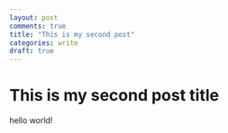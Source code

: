 ```yaml
---
layout: post
comments: true
title: "This is my second post" 
categories: write
draft: true
---
```


# This is my second post title 
hello world!
